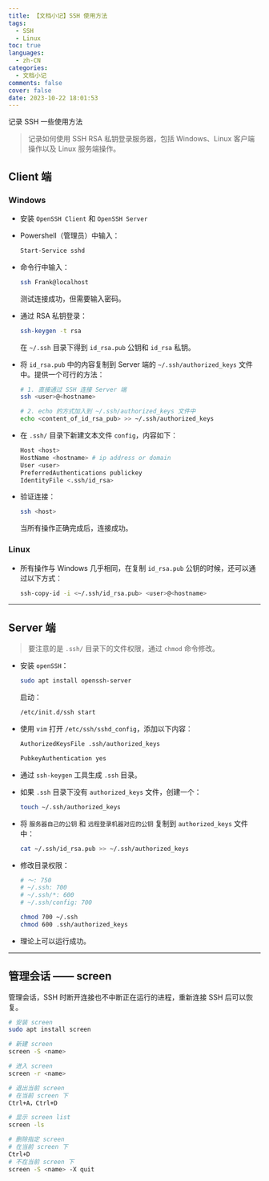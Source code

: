 ```yaml
---
title: 【文档小记】SSH 使用方法
tags:
  - SSH
  - Linux
toc: true
languages:
  - zh-CN
categories:
  - 文档小记
comments: false
cover: false
date: 2023-10-22 18:01:53
---
```


记录 SSH 一些使用方法

<!-- more -->

> 记录如何使用 SSH RSA 私钥登录服务器，包括 Windows、Linux 客户端操作以及 Linux 服务端操作。 

## Client 端

### Windows

* 安装 `OpenSSH Client` 和 `OpenSSH Server`

* Powershell（管理员）中输入：  
  
  ```bash
  Start-Service sshd
  ```

* 命令行中输入：  
  
  ```bash
  ssh Frank@localhost
  ```
  
  测试连接成功，但需要输入密码。

* 通过 RSA 私钥登录：
  
  ```bash
  ssh-keygen -t rsa
  ```
  
  在 `~/.ssh` 目录下得到 `id_rsa.pub` 公钥和 `id_rsa` 私钥。

* 将 `id_rsa.pub` 中的内容复制到 Server 端的 `~/.ssh/authorized_keys` 文件中。提供一个可行的方法：

  ```bash
  # 1. 直接通过 SSH 连接 Server 端
  ssh <user>@<hostname>

  # 2. echo 的方式加入到 ~/.ssh/authorized_keys 文件中
  echo <content_of_id_rsa_pub> >> ~/.ssh/authorized_keys
  ```

* 在 `.ssh/` 目录下新建文本文件 `config`，内容如下： 
  
  ```bash
  Host <host>
  HostName <hostname> # ip address or domain
  User <user>
  PreferredAuthentications publickey
  IdentityFile <.ssh/id_rsa>
  ```

* 验证连接：
  
  ```bash
  ssh <host>
  ```
  
  当所有操作正确完成后，连接成功。


### Linux
* 所有操作与 Windows 几乎相同，在复制 `id_rsa.pub` 公钥的时候，还可以通过以下方式：

  ```bash
  ssh-copy-id -i <~/.ssh/id_rsa.pub> <user>@<hostname>
  ```

---

## Server 端

> 要注意的是 `.ssh/` 目录下的文件权限，通过 `chmod` 命令修改。

* 安装 `openSSH`：
  
  ```bash
  sudo apt install openssh-server
  ```
  
  启动：  
  
  ```bash
  /etc/init.d/ssh start
  ```

* 使用 `vim` 打开 `/etc/ssh/sshd_config`，添加以下内容：
  
  ```bash
  AuthorizedKeysFile .ssh/authorized_keys 
  
  PubkeyAuthentication yes
  ```

* 通过 `ssh-keygen` 工具生成 `.ssh` 目录。

* 如果 `.ssh` 目录下没有 `authorized_keys` 文件，创建一个：
  
  ```bash
  touch ~/.ssh/authorized_keys
  ```

* 将 `服务器自己的公钥` 和 `远程登录机器对应的公钥` 复制到 `authorized_keys` 文件中：
  
  ```bash
  cat ~/.ssh/id_rsa.pub >> ~/.ssh/authorized_keys
  ```

* 修改目录权限：
  
  ```bash
  # ～: 750 
  # ~/.ssh: 700 
  # ~/.ssh/*: 600 
  # ~/.ssh/config: 700
  
  chmod 700 ~/.ssh
  chmod 600 .ssh/authorized_keys
  ```

* 理论上可以运行成功。

---

## 管理会话 —— screen

管理会话，SSH 时断开连接也不中断正在运行的进程，重新连接 SSH 后可以恢复。

  ```bash
  # 安装 screen
  sudo apt install screen

  # 新建 screen
  screen -S <name>
  
  # 进入 screen
  screen -r <name>
  
  # 退出当前 screen
  # 在当前 screen 下
  Ctrl+A，Ctrl+D  
  
  # 显示 screen list
  ​​​​​​​screen -ls
  
  # 删除指定 screen
  # 在当前 screen 下
  Ctrl+D
  # 不在当前 screen 下
  ​​​​​​​screen -S <name> -X quit
  ```